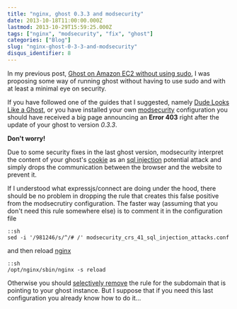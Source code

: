 ```yaml
---
title: "nginx, ghost 0.3.3 and modsecurity"
date: 2013-10-18T11:00:00.000Z
lastmod: 2013-10-29T15:59:25.000Z
tags: ["nginx", "modsecurity", "fix", "ghost"]
categories: ["Blog"]
slug: "nginx-ghost-0-3-3-and-modsecurity"
disqus_identifier: 8
---
```


In my previous post, [Ghost on Amazon EC2 without using sudo](https://www.mseri.me/ghost-on-amazon-ec2-without-using-sudo/), I was proposing some way of running ghost without having to use sudo and with at least a minimal eye on security.

If you have followed one of the guides that I suggested, namely [Dude Looks Like a Ghost](https://blog.igbuend.com/dude-looks-like-a-ghost/), or you have installed your own [modsecurity](https://www.modsecurity.org) configuration you should have received a big page announcing an **Error 403** right after the update of your ghost to version _0.3.3_.

**Don't worry!**

Due to some security fixes in the last ghost version, modsecurity interpret the content of your ghost's [cookie](https://en.wikipedia.org/wiki/HTTP_cookie) as an [sql injection](https://en.wikipedia.org/wiki/SQL_injection) potential attack and simply drops the communication between the browser and the website to prevent it.

If I understood what expressjs/connect are doing under the hood, there should be no problem in dropping the rule that creates this false positive from the modsecrutiry configuration. The faster way (assuming that you don't need this rule somewhere else) is to comment it in the configuration file

    ::sh
    sed -i '/981246/s/^/# /' modsecurity_crs_41_sql_injection_attacks.conf

and then reload [nginx](https://nginx.org)

    ::sh
    /opt/nginx/sbin/nginx -s reload

Otherwise you should [selectively remove](https://github.com/SpiderLabs/ModSecurity/wiki/Reference-Manual#secruleremovebyid) the rule for the subdomain that is pointing to your ghost instance. But I suppose that if you need this last configuration you already know how to do it...